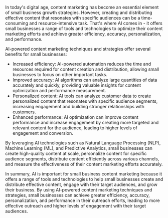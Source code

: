 
In today's digital age, content marketing has become an essential element of small business growth strategies. However, creating and distributing effective content that resonates with specific audiences can be a time-consuming and resource-intensive task. That's where AI comes in - it offers small businesses a range of tools and technologies to optimize their content marketing efforts and achieve greater efficiency, accuracy, personalization, and performance.

AI-powered content marketing techniques and strategies offer several benefits for small businesses:

* Increased efficiency: AI-powered automation reduces the time and resources required for content creation and distribution, allowing small businesses to focus on other important tasks.
* Improved accuracy: AI algorithms can analyze large quantities of data accurately and quickly, providing valuable insights for content optimization and performance measurement.
* Personalized content: AI tools can analyze customer data to create personalized content that resonates with specific audience segments, increasing engagement and building stronger relationships with customers.
* Enhanced performance: AI optimization can improve content performance and increase engagement by creating more targeted and relevant content for the audience, leading to higher levels of engagement and conversion.

By leveraging AI technologies such as Natural Language Processing (NLP), Machine Learning (ML), and Predictive Analytics, small businesses can create high-quality content at scale, personalize content for specific audience segments, distribute content efficiently across various channels, and measure the effectiveness of their content marketing efforts accurately.

In summary, AI is important for small business content marketing because it offers a range of tools and technologies to help small businesses create and distribute effective content, engage with their target audiences, and grow their business. By using AI-powered content marketing techniques and strategies, small businesses can achieve greater efficiency, accuracy, personalization, and performance in their outreach efforts, leading to more effective outreach and higher levels of engagement with their target audiences.
